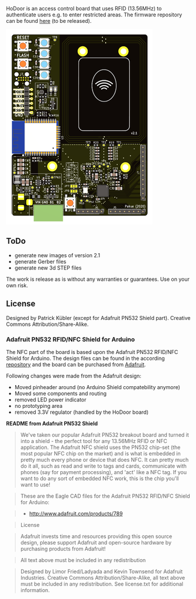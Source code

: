 HoDoor is an access control board that uses RFID (13.56MHz) to authenticate users e.g. to enter restricted areas. The firmware repository can be found [here]() (to be released).

<img src="Graphics/HoDoor_Front.png" width="400">

## ToDo
* generate new images of version 2.1
* generate Gerber files
* generate new 3d STEP files

The work is release as is without any warranties or guarantees. Use on your own risk.

## License

Designed by Patrick Kübler (except for Adafruit PN532 Shield part). Creative Commons Attribution/Share-Alike.

### Adafruit PN532 RFID/NFC Shield for Arduino

The NFC part of the board is based upon the Adafruit PN532 RFID/NFC Shield for Arduino. The design files can be found in the according [repository](https://github.com/adafruit/Adafruit-PN532-RFID-NFC-Shield) and the board can be purchased from [Adafruit](https://www.adafruit.com/product/789).

Following changes were made from the Adafruit design:
* Moved pinheader around (no Arduino Shield compatebility anymore)
* Moved some components and routing
* removed LED power indicator
* no prototyping area
* removed 3.3V regulator (handled by the HoDoor board)

**README from Adafruit PN532 Shield**

>We've taken our popular Adafruit PN532 breakout board and turned it into a shield - the perfect tool for any 13.56MHz RFID or NFC application. The Adafruit NFC shield uses the PN532 chip-set (the most popular NFC chip on the market) and is what is embedded in pretty much every phone or device that does NFC. It can pretty much do it all, such as read and write to tags and cards, communicate with phones (say for payment processing), and 'act' like a NFC tag. If you want to do any sort of embedded NFC work, this is the chip you'll want to use!

>These are the Eagle CAD files for the Adafruit PN532 RFID/NFC Shield for Arduino:

>* http://www.adafruit.com/products/789

>License

>Adafruit invests time and resources providing this open source design, please support Adafruit and open-source hardware by purchasing products from Adafruit!

>All text above must be included in any redistribution

>Designed by Limor Fried/Ladyada and Kevin Townsend for Adafruit Industries. Creative Commons Attribution/Share-Alike, all text above must be included in any redistribution. See license.txt for additional information.

